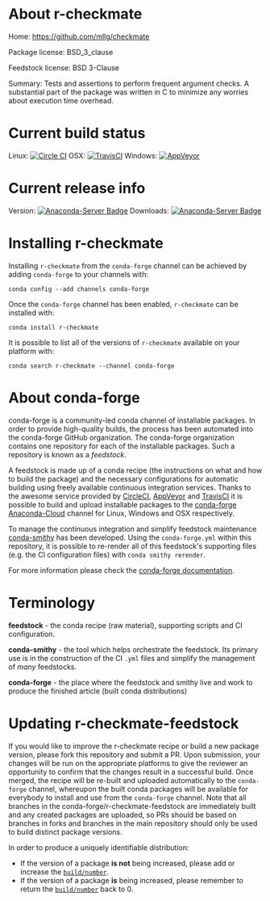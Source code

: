 About r-checkmate
=================

Home: https://github.com/mllg/checkmate

Package license: BSD_3_clause

Feedstock license: BSD 3-Clause

Summary: Tests and assertions to perform frequent argument checks. A substantial part of the
package was written in C to minimize any worries about execution time overhead.




Current build status
====================

Linux: [![Circle CI](https://circleci.com/gh/conda-forge/r-checkmate-feedstock.svg?style=shield)](https://circleci.com/gh/conda-forge/r-checkmate-feedstock)
OSX: [![TravisCI](https://travis-ci.org/conda-forge/r-checkmate-feedstock.svg?branch=master)](https://travis-ci.org/conda-forge/r-checkmate-feedstock)
Windows: [![AppVeyor](https://ci.appveyor.com/api/projects/status/github/conda-forge/r-checkmate-feedstock?svg=True)](https://ci.appveyor.com/project/conda-forge/r-checkmate-feedstock/branch/master)

Current release info
====================
Version: [![Anaconda-Server Badge](https://anaconda.org/conda-forge/r-checkmate/badges/version.svg)](https://anaconda.org/conda-forge/r-checkmate)
Downloads: [![Anaconda-Server Badge](https://anaconda.org/conda-forge/r-checkmate/badges/downloads.svg)](https://anaconda.org/conda-forge/r-checkmate)

Installing r-checkmate
======================

Installing `r-checkmate` from the `conda-forge` channel can be achieved by adding `conda-forge` to your channels with:

```
conda config --add channels conda-forge
```

Once the `conda-forge` channel has been enabled, `r-checkmate` can be installed with:

```
conda install r-checkmate
```

It is possible to list all of the versions of `r-checkmate` available on your platform with:

```
conda search r-checkmate --channel conda-forge
```


About conda-forge
=================

conda-forge is a community-led conda channel of installable packages.
In order to provide high-quality builds, the process has been automated into the
conda-forge GitHub organization. The conda-forge organization contains one repository
for each of the installable packages. Such a repository is known as a *feedstock*.

A feedstock is made up of a conda recipe (the instructions on what and how to build
the package) and the necessary configurations for automatic building using freely
available continuous integration services. Thanks to the awesome service provided by
[CircleCI](https://circleci.com/), [AppVeyor](http://www.appveyor.com/)
and [TravisCI](https://travis-ci.org/) it is possible to build and upload installable
packages to the [conda-forge](https://anaconda.org/conda-forge)
[Anaconda-Cloud](http://docs.anaconda.org/) channel for Linux, Windows and OSX respectively.

To manage the continuous integration and simplify feedstock maintenance
[conda-smithy](http://github.com/conda-forge/conda-smithy) has been developed.
Using the ``conda-forge.yml`` within this repository, it is possible to re-render all of
this feedstock's supporting files (e.g. the CI configuration files) with ``conda smithy rerender``.

For more information please check the [conda-forge documentation](https://conda-forge.org/docs/).

Terminology
===========

**feedstock** - the conda recipe (raw material), supporting scripts and CI configuration.

**conda-smithy** - the tool which helps orchestrate the feedstock.
                   Its primary use is in the construction of the CI ``.yml`` files
                   and simplify the management of *many* feedstocks.

**conda-forge** - the place where the feedstock and smithy live and work to
                  produce the finished article (built conda distributions)


Updating r-checkmate-feedstock
==============================

If you would like to improve the r-checkmate recipe or build a new
package version, please fork this repository and submit a PR. Upon submission,
your changes will be run on the appropriate platforms to give the reviewer an
opportunity to confirm that the changes result in a successful build. Once
merged, the recipe will be re-built and uploaded automatically to the
`conda-forge` channel, whereupon the built conda packages will be available for
everybody to install and use from the `conda-forge` channel.
Note that all branches in the conda-forge/r-checkmate-feedstock are
immediately built and any created packages are uploaded, so PRs should be based
on branches in forks and branches in the main repository should only be used to
build distinct package versions.

In order to produce a uniquely identifiable distribution:
 * If the version of a package **is not** being increased, please add or increase
   the [``build/number``](http://conda.pydata.org/docs/building/meta-yaml.html#build-number-and-string).
 * If the version of a package **is** being increased, please remember to return
   the [``build/number``](http://conda.pydata.org/docs/building/meta-yaml.html#build-number-and-string)
   back to 0.